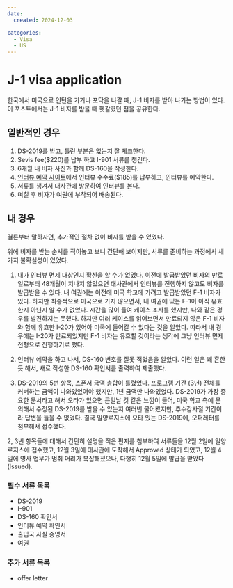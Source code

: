 ```yaml
---
date:
  created: 2024-12-03

categories:
  - Visa
  - US
---
```


# J-1 visa application

한국에서 미국으로 인턴을 가거나 포닥을 나갈 때, J-1 비자를 받아 나가는 방법이 있다.
이 포스트에서는 J-1 비자를 받을 때 헷갈렸던 점을 공유한다.

<!-- more -->

## 일반적인 경우

1. DS-2019를 받고, 틀린 부분은 없는지 잘 체크한다.
2. Sevis fee($220)를 납부 하고 I-901 서류를 챙긴다.
3. 6개월 내 비자 사진과 함께 DS-160을 작성한다.
4. [인터뷰 예약 사이트](usvisascheduling.com)에서 인터뷰 수수료($185)를 납부하고, 인터뷰를 예약한다.
5. 서류를 챙겨서 대사관에 방문하여 인터뷰를 본다.
6. 며칠 후 비자가 여권에 부착되어 배송된다.


## 내 경우
결론부터 말하자면, 추가적인 절차 없이 비자를 받을 수 있었다.

위에 비자를 받는 순서를 적어놓고 보니 간단해 보이지만, 서류를 준비하는 과정에서 세가지 불확실성이 있었다. 

1. 내가 인터뷰 면제 대상인지 확신을 할 수가 없었다. 이전에 발급받았던 비자의 만료일로부터 48개월이 지나지 않았으면 대사관에서 인터뷰를 진행하지 않고도 비자를 발급받을 수 있다. 내 여권에는 이전에 미국 학교에 가려고 발급받았던 F-1 비자가 있다. 하지만 최종적으로 미국으로 가지 않으면서, 내 여권에 있는 F-1이 아직 유효한지 아닌지 알 수가 없었다. 시간을 많이 들여 케이스 조사를 했지만, 나와 같은 경우를 발견하지는 못했다. 하지만 여러 케이스를 읽어보면서 만료되지 않은 F-1 비자와 함께 유효한 I-20가 있어야 미국에 들어갈 수 있다는 것을 알았다. 따라서 내 경우에는 I-20가 만료되었지만 F-1 비자는 유효할 것이라는 생각에 그냥 인터뷰 면제 전형으로 진행하기로 했다.

2. 인터뷰 예약을 하고 나서, DS-160 번호를 잘못 적었음을 알았다. 이런 일은 꽤 흔한 듯 해서, 새로 작성한 DS-160 확인서를 출력하여 제출했다.

3. DS-2019의 5번 항목, 스폰서 금액 총합이 틀렸었다. 프로그램 기간 (3년) 전체를 커버하는 금액이 나와있었어야 했지만, 1년 금액만 나와있었다. DS-2019가 가장 중요한 문서라고 해서 오타가 있으면 큰일날 것 같은 느낌이 들어, 미국 학교 측에 문의해서 수정된 DS-2019를 받을 수 있는지 여러번 물어봤지만, 추수감사절 기간이라 답변을 들을 수 없었다. 결국 일양로지스에 오타 있는 DS-2019에, 오퍼레터를 첨부해서 접수했다.

2, 3번 항목들에 대해서 간단히 설명을 적은 편지를 첨부하여 서류들을 12월 2일에 일양로지스에 접수했고, 12월 3일에 대사관에 도착해서 Approved 상태가 되었고, 12월 4일에 영사 업무가 멈춰 머리가 복잡해졌으나, 다행히 12월 5일에 발급을 받았다 (Issued).


### 필수 서류 목록
- DS-2019
- I-901
- DS-160 확인서
- 인터뷰 예약 확인서
- 출입국 사실 증명서
- 여권

### 추가 서류 목록
- offer letter